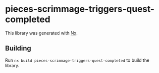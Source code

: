 # pieces-scrimmage-triggers-quest-completed

This library was generated with [Nx](https://nx.dev).

## Building

Run `nx build pieces-scrimmage-triggers-quest-completed` to build the library.
